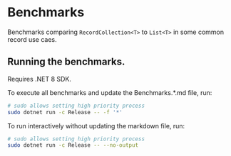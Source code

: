 # Benchmarks

Benchmarks comparing `RecordCollection<T>` to `List<T>` in some common record use caes.

## Running the benchmarks.

Requires .NET 8 SDK.

To execute all benchmarks and update the Benchmarks.*.md file, run:

```sh
# sudo allows setting high priority process
sudo dotnet run -c Release -- -f '*'
```

To run interactively without updating the markdown file, run:

```sh
# sudo allows setting high priority process
sudo dotnet run -c Release -- --no-output
```
